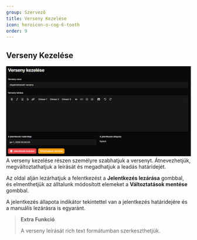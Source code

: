 ```yaml
---
group: Szervező
title: Verseny Kezelése
icon: heroicon-o-cog-6-tooth
order: 9
---
```


## Verseny Kezelése

![my image](resources/img/organizer/manage_competition.png)
A verseny kezelése részen személyre szabhatjuk a versenyt.
Átnevezhetjük, megváltoztathatjuk a leírását és megadhatjuk a leadás határidejét.

Az oldal alján lezárhatjuk a felentkezést a **Jelentkezés lezárása** gombbal, és elmenthetjük az álltalunk módosított elemeket a **Változtatások mentése** gombbal.

A jelentkezés állapota indikátor tekintettel van a jelentkezés határidejére és a manuális lezárásra is egyaránt.

> **Extra Funkció**
>
> A verseny leírását rich text formátumban szerkeszthetjük.
